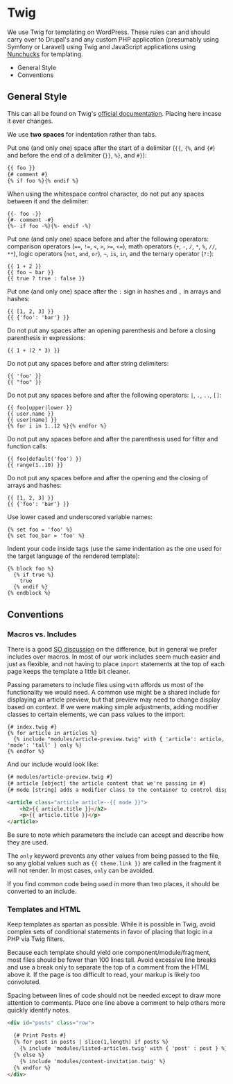 # Twig

We use Twig for templating on WordPress. These rules can and should carry over to Drupal's and any custom PHP application (presumably using Symfony or Laravel) using Twig and JavaScript applications using [Nunchucks](https://github.com/mozilla/nunjucks) for templating. 

* General Style
* Conventions

## General Style
This can all be found on Twig's [official documentation](http://twig.sensiolabs.org/doc/coding_standards.html). Placing here incase it ever changes. 

We use __two spaces__ for indentation rather than tabs. 

Put one (and only one) space after the start of a delimiter (`{{`, `{%`, and `{#`) and before the end of a delimiter (`}}`, `%}`, and `#}`):

```html
{{ foo }}
{# comment #}
{% if foo %}{% endif %}
```

When using the whitespace control character, do not put any spaces between it and the delimiter:

```
{{- foo -}}
{#- comment -#}
{%- if foo -%}{%- endif -%}
```

Put one (and only one) space before and after the following operators: comparison operators (`==`, `!=`, `<`, `>`, `>=`, `<=`), math operators (`+`, `-`, `/`, `*`, `%`, `//`, `**`), logic operators (`not`, `and`, `or`), `~`, `is`, `in`, and the ternary operator (`?:`):

```
{{ 1 + 2 }}
{{ foo ~ bar }}
{{ true ? true : false }}
```

Put one (and only one) space after the `:` sign in hashes and `,` in arrays and hashes:

```
{{ [1, 2, 3] }}
{{ {'foo': 'bar'} }}
```

Do not put any spaces after an opening parenthesis and before a closing parenthesis in expressions:

```
{{ 1 + (2 * 3) }}
```

Do not put any spaces before and after string delimiters:

```
{{ 'foo' }}
{{ "foo" }}
```

Do not put any spaces before and after the following operators: `|`, `.`, `..`, `[]`:

```
{{ foo|upper|lower }}
{{ user.name }}
{{ user[name] }}
{% for i in 1..12 %}{% endfor %}
```

Do not put any spaces before and after the parenthesis used for filter and function calls:

```
{{ foo|default('foo') }}
{{ range(1..10) }}
```

Do not put any spaces before and after the opening and the closing of arrays and hashes:

```
{{ [1, 2, 3] }}
{{ {'foo': 'bar'} }}
```

Use lower cased and underscored variable names:

```
{% set foo = 'foo' %}
{% set foo_bar = 'foo' %}
```

Indent your code inside tags (use the same indentation as the one used for the target language of the rendered template):

```
{% block foo %}
  {% if true %}
    true
  {% endif %}
{% endblock %}
```


## Conventions

### Macros vs. Includes
There is a good [SO discussion](http://stackoverflow.com/questions/7630945/twig-macros-vs-includes) on the difference, but in general we prefer includes over macros. In most of our work includes seem much easier and just as flexible, and not having to place `import` statements at the top of each page keeps the template a little bit cleaner.  

Passing parameters to include files using `with` affords us most of the functionality we would need. A common use might be a shared include for displaying an article preview, but that preview may need to change display based on context. If we were making simple adjustments, adding modifier classes to certain elements, we can pass values to the import:

```
{# index.twig #}
{% for article in articles %}
  {% include "modules/article-preview.twig" with { 'article': article, 'mode': 'tall' } only %}
{% endfor %}
```

And our include would look like:

```html
{# modules/article-preview.twig #}
{# article [object] the article content that we're passing in #}
{# mode [string] adds a modifier class to the container to control display #}

<article class="article article--{{ mode }}">
	<h2>{{ article.title }}</h2>
	<p>{{ article.title }}</p>
</article>
```

Be sure to note which parameters the include can accept and describe how they are used. 

The `only` keyword prevents any other values from being passed to the file, so any global values such as `{{ theme.link }}` are called in the fragment it will not render. In most cases, `only` can be avoided.

If you find common code being used in more than two places, it should be converted to an include.

### Templates and HTML

Keep templates as spartan as possible. While it is possible in Twig, avoid complex sets of conditional statements in favor of placing that logic in a PHP via Twig filters.

Because each template should yield one component/module/fragment, most files should be fewer than 100 lines tall. Avoid excessive line breaks and use a break only to separate the top of a comment from the HTML above it. If the page is too difficult to read, your markup is likely too convoluted. 

Spacing between lines of code should not be needed except to draw more attention to comments. Place one line above a comment to help others more quickly identify notes. 

```html
<div id="posts" class="row">

  {# Print Posts #}
  {% for post in posts | slice(1,length) if posts %}
    {% include 'modules/listed-articles.twig' with { 'post' : post } %}
  {% else %}
    {% include 'modules/content-invitation.twig' %}
  {% endfor %}
</div>
```

 

